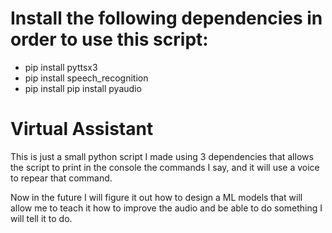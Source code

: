 # Install the following dependencies in order to use this script:

 - pip install pyttsx3
 - pip install speech_recognition
 - pip install pip install pyaudio


# Virtual Assistant

This is just a small python script I made using 3 dependencies that allows the script to print in the console the commands I say, and it will use a voice to repear that command.

Now in the future I will figure it out how to design a ML models that will allow me to teach it how to improve the audio and be able to do something I will tell it to do.
